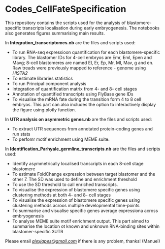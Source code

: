 # Codes_CellFateSpecification
This repository contains the scripts used for the analysis of blastomere-specific transcripts localisation during early embryogenesis. The notebooks also generates figures summarising main results.

In **Integration_transcriptomes.nb** are the files and scripts used:
- To run RNA-seq expressioon quantification for each blastomere-specific library. The blastomer IDs for 4-cell embryos are Emr, Eml, Epen and Mavg; 8-cell blastomeres are named El, Er, Ep, Mr, Ml, Mav, g and en. Raw treads were previously mapped to reference - genome using *HISTA2*
- To estimate libraries statistics
- To run Principal component analysis
- Integration of quantification matrix from 4- and 8- cell stages
- Annotation of quantified transcripts using FlyBase gene IDs
- To visualise the mRNA fate during the transition form 4 to 8 cell embryos. This part can also includes the option to interactively display the figure using plotly function.

In **UTR analysis on asymmetric genes.nb** are the files and scripts used:
- To extract UTR sequences from annotated protein-coding genes and run stats
- To perfomr motif enrichment using MEME suite.

In **Identification_Parhyale_germline_transcripts.nb** are the files and scripts used: 
- Identify asymmetrically localised transcripts in each 8-cell stage blastomere
- To estimate FoldChange expression between target blastomer and the other 7. The SD was used to define and enrichment threshold
- To use the SD threshold to call enriched transcripts.
- To visualise the expression of blastomere specific genes using clustering methods at both 4- and 8- cell stages
- To visualise the expression of blastomere specific genes using clustering methods acroos multiple developmental time-points
- To summarise and visualise specific genes average expressiona across embryogenesis
- To analyse MEME suite motif enrichment output. This part aimed to summarise the location ot known and unknown RNA-binding sites within blastomer-specific 3UTR

Please email *alexjapes@gmail.com* if there is any problem, thanks! (Manuel)
